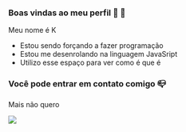 ### Boas vindas ao meu perfil 👋 🖕

Meu nome é K

- Estou sendo forçando a fazer programação
- Estou me desenrolando na linguagem JavaSript
- Utilizo esse espaço para ver como é que é

### Você pode entrar em contato comigo 📪 

Mais não quero



![](https://media.tenor.com/rdwIYpoFXecAAAAM/dog-no.gif)
